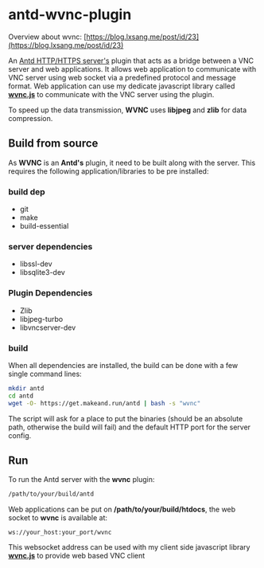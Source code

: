 # antd-wvnc-plugin

Overview about wvnc: [https://blog.lxsang.me/post/id/23](https://blog.lxsang.me/post/id/23)

An [Antd HTTP/HTTPS server's](https://github.com/lxsang/ant-http) plugin that acts as a bridge between a VNC server and web applications. It allows web application to communicate with VNC server using web socket via a predefined protocol and message format. Web application can use my dedicate javascript library called [**wvnc.js**](https://github.com/lxsang/wvnc.js) to communicate with the VNC server using the plugin.

To speed up the data transmission, **WVNC** uses **libjpeg** and **zlib** for data compression.

## Build from source
As **WVNC** is an **Antd's** plugin, it need to be built along with the server. This requires the following application/libraries to be pre installed:

### build dep
* git
* make
* build-essential

### server dependencies
* libssl-dev
* libsqlite3-dev

### Plugin Dependencies
* Zlib
* libjpeg-turbo
* libvncserver-dev

### build
When all dependencies are installed, the build can be done with a few single command lines:

```bash
mkdir antd
cd antd
wget -O- https://get.makeand.run/antd | bash -s "wvnc"
```
The script will ask for a place to put the binaries (should be an absolute path, otherwise the build will fail) and the default HTTP port for the server config.

## Run
To run the Antd server with the **wvnc** plugin:
```sh
/path/to/your/build/antd
```

Web applications can be put on **/path/to/your/build/htdocs**, the web socket to **wvnc** is available at:
```
ws://your_host:your_port/wvnc
```
This websocket address can be used with my client side javascript library [**wvnc.js**](https://github.com/lxsang/wvnc.js) to provide web based VNC client 
